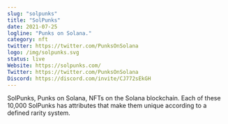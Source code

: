 ```yaml
---
slug: "solpunks"
title: "SolPunks"
date: 2021-07-25
logline: "Punks on Solana."
category: nft
twitter: https://twitter.com/PunksOnSolana
logo: /img/solpunks.svg
status: live
Website: https://solpunks.com/
Twitter: https://twitter.com/PunksOnSolana
Discord: https://discord.com/invite/CJ772sEkGH
---
```


SolPunks, Punks on Solana, NFTs on the Solana blockchain. Each of these 10,000 SolPunks has attributes that make them unique according to a defined rarity system.
